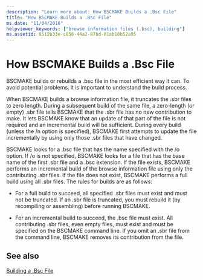 ```yaml
---
description: "Learn more about: How BSCMAKE Builds a .Bsc File"
title: "How BSCMAKE Builds a .Bsc File"
ms.date: "11/04/2016"
helpviewer_keywords: ["browse information files (.bsc), building"]
ms.assetid: 8512b33e-c856-44a2-87bd-01ab10b52a95
---
```

# How BSCMAKE Builds a .Bsc File

BSCMAKE builds or rebuilds a .bsc file in the most efficient way it can. To avoid potential problems, it is important to understand the build process.

When BSCMAKE builds a browse information file, it truncates the .sbr files to zero length. During a subsequent build of the same file, a zero-length (or empty) .sbr file tells BSCMAKE that the .sbr file has no new contribution to make. It lets BSCMAKE know that an update of that part of the file is not required and an incremental build will be sufficient. During every build (unless the /n option is specified), BSCMAKE first attempts to update the file incrementally by using only those .sbr files that have changed.

BSCMAKE looks for a .bsc file that has the name specified with the /o option. If /o is not specified, BSCMAKE looks for a file that has the base name of the first .sbr file and a .bsc extension. If the file exists, BSCMAKE performs an incremental build of the browse information file using only the contributing .sbr files. If the file does not exist, BSCMAKE performs a full build using all .sbr files. The rules for builds are as follows:

- For a full build to succeed, all specified .sbr files must exist and must not be truncated. If an .sbr file is truncated, you must rebuild it (by recompiling or assembling) before running BSCMAKE.

- For an incremental build to succeed, the .bsc file must exist. All contributing .sbr files, even empty files, must exist and must be specified on the BSCMAKE command line. If you omit an .sbr file from the command line, BSCMAKE removes its contribution from the file.

## See also

[Building a .Bsc File](building-a-dot-bsc-file.md)
